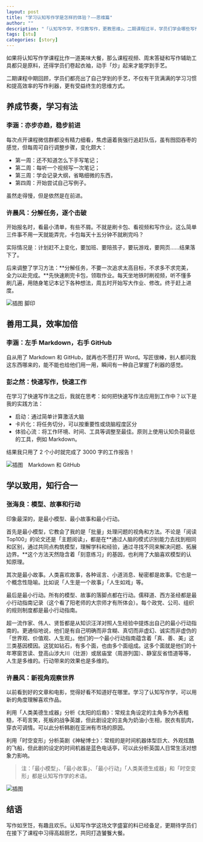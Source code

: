 ```yaml
---
layout: post
title: "学习认知写作学是怎样的体验？——思维篇"
author: ""
description: "「认知写作学，不仅教写作，更教思维」。二期课程过半，学员们学会哪些写作技巧？学习哪些思维方法？一起看看吧。"
tags: [stu]
categories: [story]
---
```


如果将认知写作学课程比作一道美味大餐，那么课程视频、周末答疑和写作辅助工具都只是原料，还得学员们卷起衣袖，动手「炒」起来才能学到手艺。

二期课程中期回顾，学员们都亮出了自己学到的手艺，不仅有干货满满的学习习惯和提高效率的写作利器，更有受益终生的思维方式。

## 养成节奏，学习有法

### 李涵：亦步亦趋，稳步前进

每次点开课程微信群都没有精力细看，焦虑逼着我强行追赶队伍，虽有囫囵吞枣的感觉，但每周可自行调整步骤，变化颇大：

- 第一周：还不知道怎么下手写笔记；
- 第二周：每听一个视频写一次笔记；
- 第三周：学会记录大纲，省略细微的东西，
- 第四周：开始尝试自己写例子。

虽然走得慢，但是依然是在前进。

### 许晨风：分解任务，逐个击破

开始报名时，看最小清单，有些不屑。不就是刷卡包、看视频和写作业。这么简单三件事不用一天就能弄完，卡包每天十五分钟不就刷完吗？

实际情况是：计划赶不上变化，要加班、要陪孩子，要玩游戏，要网页……结果落下了。

后来调整了学习方法：**分解任务，不要一次追求太高目标，不求多不求完美，全力以赴完成。**先快速刷完卡包，领取作业。每天坐地铁时刷视频，听不懂多刷几遍，用随身笔记本记下各种想法，周五时开始写大作业、修改。终于赶上进度。

![插图 脚印](https://mmbiz.qlogo.cn/mmbiz/ice5enJHe2Tia21IomaLEagM42PHRfF9Y72Oy1rMuOx8loc6ibB0WdeRfibOg4EfXxlGy5DqgT5P6pN2ZJX3GibtY4A/0?wx_fmt=jpeg)

## 善用工具，效率加倍

### 李涵：左手 Markdown，右手 GitHub

自从用了 Markdown 和 GitHub，就再也不愿打开 Word。写匠很棒，别人都问我这东西哪来的，能不能也给他们用一用，瞬间有一种自己掌握了利器的感觉。

### 彭之然：快速写作，快速工作

在学习了快速写作法之后，我就在思考：如何把快速写作法应用到工作中？以下是我的实践方法：

- 启动：通过简单计算激活大脑
- 卡片化：将任务切分，可以按重要性或烧脑程度区分
- 体验心流：将工作环境、时间、工具等调整至最佳。原则上使用认知负荷最低的工具，例如 Markdown。

结果我只用了 2 个小时就完成了 3000 字的工作报告！

![插图　Markdown 和 GitHub](https://mmbiz.qlogo.cn/mmbiz/ice5enJHe2Tia21IomaLEagM42PHRfF9Y7wHibSvaaoe5jkTHgKhEZbnN6TF66vwpzWmNh2yoCQ870awxZDMJJeibw/0?wx_fmt=png)

## 学以致用，知行合一

### 张海良：模型、故事和行动

印象最深的，是最小模型、最小故事和最小行动。

首先是最小模型，它教会了我的是「批量」处理问题的视角和方法。不论是「阅读Top100」的论文还是「主题阅读」，都是在**通过人脑的模式识别能力去找到相同和区别，通过共同点构筑模型，理解学科和经验，通过寻找不同来解决问题、拓展边界。**这个方法天然隐含着「刻意练习」的基因，也利用了大脑喜欢模型的认知原理。

其次是最小故事。人类喜欢故事，各种谣言、小道消息、秘密都是故事。它也是一个概念性隐喻。比如说「人生是一个故事」「人生如戏」等。

最后是最小行动。所有的模型、故事的落脚点都在行动。儒释道、西方圣经都是最小行动指南记录（这个看了阳老师的大宗师才有所体会）。每个政党、公司、组织的规则制度都是最小行动指南。

超一流作家、伟人、贤哲都是从知识汪洋对照人生经验中提炼出自己的最小行动指南的。更通俗地说，他们是有自己明确而非含糊、真切而非虚幻、诚实而非虚伪的「世界观、价值观、人生观」。他们的一个最小行动指南蕴含着「真、善、美」这三类基因模因。这犹如钻石，有多个面，也由多个面组成。这多个面就是他们的十年寒窗苦读、登高山涉大川（壮游）或居庙堂（周游列国）、静室反省悟道等等，人生是多维的。行动带来的效果也是多维的。

### 许晨风：新视角观察世界

以前看到好的文章和电影，觉得好看不知道好在哪里。学习了认知写作学，可以用新的角度理解喜欢作品。

利用「人类美德生成器」分析《太阳的后裔》：常规主角设定的主角多为外表粗糙，不苟言笑，死板的战争英雄，但此剧设定的主角为奶油小生相，脱衣有肌肉，穿衣可调情。可以此分析韩剧在亚洲有市场的原因。

利用「时空变形」分析英剧《神秘博士》：常规的是时间机器体型巨大、外观炫酷的飞船，但此剧的设定的时间机器是蓝色电话亭，可以此分析英国人日常生活对想象力影响。

> 注：「最小模型」、「最小故事」、「最小行动」「人类美德生成器」和「时空变形」都是认知写作学的术语。

![ 插图](https://mmbiz.qlogo.cn/mmbiz/ice5enJHe2Tia21IomaLEagM42PHRfF9Y7NYbiaR3fs6prsHyp6DQcLUrTQdxvVP0yib2WHCFZd34Zn19ReJlVwnDA/0?wx_fmt=jpeg)

## 结语

写作如烹饪，有趣且欢乐。认知写作学这场文字盛宴的料已经备足，更期待学员们在接下了课程中习得高超厨艺，共同打造饕餮大餐。



